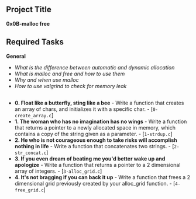 ## Project Title

**0x0B-malloc free**

## Required Tasks

**General**

* *What is the difference between automatic and dynamic allocation*
* *What is malloc and free and how to use them*
* *Why and when use malloc*
* *How to use valgrind to check for memory leak*

##

* **0. Float like a butterfly, sting like a bee** - Write a function that creates an array of chars, and initializes it with a specific char. - [`0-create_array.c`]
* **1. The woman who has no imagination has no wings** - Write a function that returns a pointer to a newly allocated space in memory, which contains a copy of the string given as a parameter. - [`1-strdup.c`]
* **2. He who is not courageous enough to take risks will accomplish nothing in life** - Write a function that concatenates two strings. - [`2-str_concat.c`]
* **3. If you even dream of beating me you'd better wake up and apologize** - Write a function that returns a pointer to a 2 dimensional array of integers. - [`3-alloc_grid.c`]
* **4. It's not bragging if you can back it up** - Write a function that frees a 2 dimensional grid previously created by your alloc_grid function. -
[`4-free_grid.c`]

